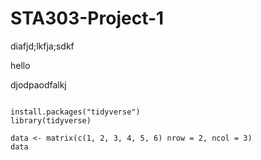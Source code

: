 # STA303-Project-1

diafjd;lkfja;sdkf  

hello

djodpaodfalkj


```{r}

install.packages("tidyverse")
library(tidyverse)

data <- matrix(c(1, 2, 3, 4, 5, 6) nrow = 2, ncol = 3)
data
```
